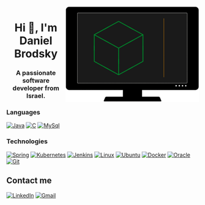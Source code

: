 <img align="right" alt="My github intro" height=250 width=350 src="./images/animation.gif" />

<h1 align="center">Hi 👋, I'm Daniel Brodsky </h1>
<h3 align="center";">A passionate software developer from Israel.</br>


### Languages
[![Java](https://img.shields.io/badge/Java-ED8B00?&logo=openjdk&logoColor=white)](https://www.java.com/)
[![C](https://img.shields.io/badge/C-00599C?&logo=c&logoColor=white)](https://en.wikipedia.org/wiki/C_(programming_language))
[![MySql](https://img.shields.io/badge/MySQL-005C84?&logo=mysql&logoColor=white)](https://www.mysql.com/)

### Technologies
[![Spring](https://img.shields.io/badge/Spring-6DB33F?&logo=spring&logoColor=white)](https://spring.io/)
[![Kubernetes](https://img.shields.io/badge/Kubernetes-326ce5?ge&logo=kubernetes&logoColor=white)](https://kubernetes.io/)
[![Jenkins](https://img.shields.io/badge/Jenkins-D24939?&logo=Jenkins&logoColor=white)](https://www.jenkins.io/)
[![Linux](https://img.shields.io/badge/Linux-FCC624?&logo=linux&logoColor=black)](https://www.linux.org/)
[![Ubuntu](https://img.shields.io/badge/Ubuntu-E95420?&logo=ubuntu&logoColor=white)](https://ubuntu.com/)
[![Docker](https://img.shields.io/badge/docker-%230db7ed?&logo=docker&logoColor=white)](https://www.docker.com/)
[![Oracle](https://img.shields.io/badge/Oracle-F80000?&logo=Oracle&logoColor=white)](https://www.oracle.com/)
[![Git](https://img.shields.io/badge/GIT-E44C30?&logo=git&logoColor=white)](https://git-scm.com/)
                                                                                                   
## Contact me
[![LinkedIn](https://img.shields.io/badge/LinkedIn-0077B5?style=for-the-badge&logo=linkedin&logoColor=white)](https://www.linkedin.com/in/danielbrod/)
[![Gmail](https://img.shields.io/badge/Gmail-D14836?style=for-the-badge&logo=gmail&logoColor=white)](mailto:brods.daniel@gmail.com)
<img src="https://komarev.com/ghpvc/?username=danielbrodi&color=0ca4a5" alt="" height="0">
